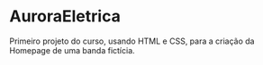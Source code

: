 # AuroraEletrica
Primeiro projeto do curso, usando HTML e CSS, para a criação da Homepage de uma banda fictícia.
